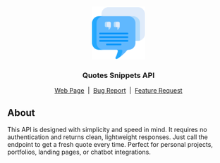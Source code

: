 <br />
<p align="center">
  <img src="https://raw.githubusercontent.com/Elcapitanoe/quotes-snippets-api/main/public/quotes.png" width="120px" />
</p>

<h3 align="center">Quotes Snippets API</h3>

<p align="center">
  <a href="https://quotes.domiadi.com" target="_blank">Web Page</a>
  &nbsp;|&nbsp;
  <a href="https://github.com/Elcapitanoe/quotes-snippets-api/issues">Bug Report</a>
  &nbsp;|&nbsp;
  <a href="https://github.com/Elcapitanoe/quotes-snippets-api/issues">Feature Request</a>
</p>


## About
This API is designed with simplicity and speed in mind. It requires no authentication and returns clean, lightweight responses. Just call the endpoint to get a fresh quote every time. Perfect for personal projects, portfolios, landing pages, or chatbot integrations.  
